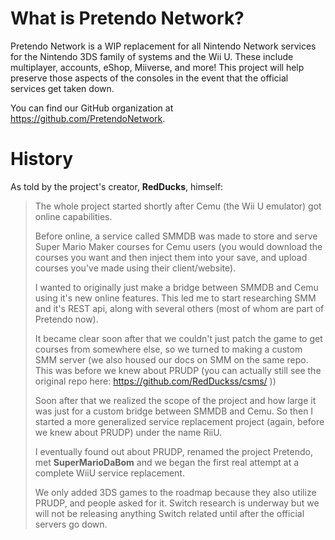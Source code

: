 <!-- TITLE: About -->
<!-- SUBTITLE: Info about the project and its history. -->

# What is Pretendo Network?
Pretendo Network is a WIP replacement for all Nintendo Network services for the Nintendo 3DS family of systems and the Wii U. These include multiplayer, accounts, eShop, Miiverse, and more! This project will help preserve those aspects of the consoles in the event that the official services get taken down.

You can find our GitHub organization at https://github.com/PretendoNetwork.

# History
As told by the project's creator, **RedDucks**, himself:
> The whole project started shortly after Cemu (the Wii U emulator) got online capabilities.
> 
> Before online, a service called SMMDB was made to store and serve Super Mario Maker courses for Cemu users (you would download the courses you want and then inject them into your save, and upload courses you've made using their client/website).
> 
> I wanted to originally just make a bridge between SMMDB and Cemu using it's new online features. This led me to start researching SMM and it's REST api, along with several others (most of whom are part of Pretendo now).
> 
> It became clear soon after that we couldn't just patch the game to get courses from somewhere else, so we turned to making a custom SMM server (we also housed our docs on SMM on the same repo. This was before we knew about PRUDP (you can actually still see the original repo here: https://github.com/RedDuckss/csms/ ))
> 
> Soon after that we realized the scope of the project and how large it was just for a custom bridge between SMMDB and Cemu. So then I started a more generalized service replacement project (again, before we knew about PRUDP) under the name RiiU.
> 
> I eventually found out about PRUDP, renamed the project Pretendo, met **SuperMarioDaBom** and we began the first real attempt at a complete WiiU service replacement.
> 
> We only added 3DS games to the roadmap because they also utilize PRUDP, and people asked for it. Switch research is underway but we will not be releasing anything Switch related until after the official servers go down.